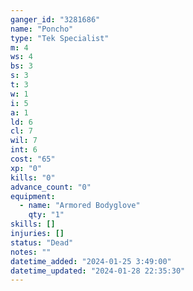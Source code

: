 ```yaml
---
ganger_id: "3281686"
name: "Poncho"
type: "Tek Specialist"
m: 4
ws: 4
bs: 3
s: 3
t: 3
w: 1
i: 5
a: 1
ld: 6
cl: 7
wil: 7
int: 6
cost: "65"
xp: "0"
kills: "0"
advance_count: "0"
equipment: 
  - name: "Armored Bodyglove"
    qty: "1"
skills: []
injuries: []
status: "Dead"
notes: ""
datetime_added: "2024-01-25 3:49:00"
datetime_updated: "2024-01-28 22:35:30"
---
```

